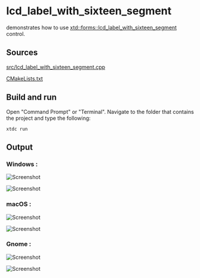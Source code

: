 # lcd_label_with_sixteen_segment

demonstrates how to use [xtd::forms::lcd_label_with_sixteen_segment](https://gammasoft71.github.io/xtd/reference_guides/latest/classxtd_1_1forms_1_1sixteen__segment__display.html) control.

## Sources

[src/lcd_label_with_sixteen_segment.cpp](src/lcd_label_with_sixteen_segment.cpp)

[CMakeLists.txt](CMakeLists.txt)

## Build and run

Open "Command Prompt" or "Terminal". Navigate to the folder that contains the project and type the following:

```shell
xtdc run
```

## Output

### Windows :

![Screenshot](../../../../docs/pictures/examples/lcd_label_with_sixteen_segment_w.png)

![Screenshot](../../../../docs/pictures/examples/lcd_label_with_sixteen_segment_wd.png)

### macOS :

![Screenshot](../../../../docs/pictures/examples/lcd_label_with_sixteen_segment_m.png)

![Screenshot](../../../../docs/pictures/examples/lcd_label_with_sixteen_segment_md.png)

### Gnome :

![Screenshot](../../../../docs/pictures/examples/lcd_label_with_sixteen_segment_g.png)

![Screenshot](../../../../docs/pictures/examples/lcd_label_with_sixteen_segment_gd.png)
